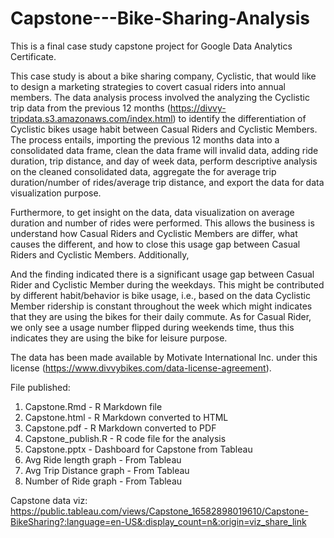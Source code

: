 # Capstone---Bike-Sharing-Analysis

This is a final case study capstone project for Google Data Analytics Certificate.

This case study is about a bike sharing company, Cyclistic, that would like to design a marketing strategies to covert casual riders into annual members.  The data analysis process involved the analyzing the Cyclistic trip data from the previous 12 months (https://divvy-tripdata.s3.amazonaws.com/index.html) to identify the differentiation of Cyclistic bikes usage habit between Casual Riders and Cyclistic Members. The process entails, importing the previous 12 months data into a consolidated data frame, clean the data frame will invalid data, adding ride duration, trip distance, and day of week data, perform descriptive analysis on the cleaned consolidated data, aggregate the for average trip duration/number of rides/average trip distance, and export the data for data visualization purpose.

Furthermore, to get insight on the data, data visualization on average duration and number of rides were performed.  This allows the business is understand how Casual Riders and Cyclistic Members are differ, what causes the different, and how to close this usage gap between Casual Riders and Cyclistic Members.  Additionally, 

And the finding indicated there is a significant usage gap between Casual Rider and Cyclistic Member during the weekdays. This might be contributed by different habit/behavior is bike usage, i.e., based on the data Cyclistic Member ridership is constant throughout the week which might indicates that they are using the bikes for their daily commute. As for Casual Rider, we only see a usage number flipped during weekends time, thus this indicates they are using the bike for leisure purpose.

The data has been made available by Motivate International Inc. under this license (https://www.divvybikes.com/data-license-agreement).

File published:
1. Capstone.Rmd - R Markdown file
2. Capstone.html - R Markdown converted to HTML
3. Capstone.pdf - R Markdown converted to PDF
4. Capstone_publish.R - R code file for the analysis
5. Capstone.pptx - Dashboard for Capstone from Tableau
6. Avg Ride length graph - From Tableau
7. Avg Trip Distance graph - From Tableau
8. Number of Ride graph - From Tableau

Capstone data viz: https://public.tableau.com/views/Capstone_16582898019610/Capstone-BikeSharing?:language=en-US&:display_count=n&:origin=viz_share_link
